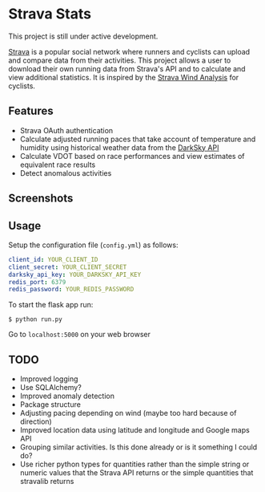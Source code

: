 # Strava Stats

This project is still under active development.

[Strava](https://www.strava.com) is a popular social network where runners and cyclists can upload and compare data from their activities. This project allows a user to download their own running data from Strava's API and to calculate and view additional statistics. It is inspired by the [Strava Wind Analysis](https://github.com/MathBunny/strava-wind-analysis) for cyclists.

Features
---
* Strava OAuth authentication
* Calculate adjusted running paces that take account of temperature and humidity using historical weather data from the [DarkSky API](https://darksky.net/dev)
* Calculate VDOT based on race performances and view estimates of equivalent race results
* Detect anomalous activities

Screenshots
---

Usage
---
Setup the configuration file (``config.yml``) as follows:
```yaml
client_id: YOUR_CLIENT_ID
client_secret: YOUR_CLIENT_SECRET
darksky_api_key: YOUR_DARKSKY_API_KEY
redis_port: 6379
redis_password: YOUR_REDIS_PASSWORD
```

To start the flask app run:
```
$ python run.py
```

Go to ``localhost:5000`` on your web browser


TODO
---
* Improved logging
* Use SQLAlchemy?
* Improved anomaly detection
* Package structure
* Adjusting pacing depending on wind (maybe too hard because of direction)
* Improved location data using latitude and longitude and Google maps API
* Grouping similar activities. Is this done already or is it something I could do?
* Use richer python types for quantities rather than the simple string or numeric values that the Strava API returns or the simple quantities that stravalib returns
